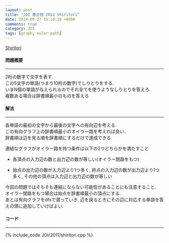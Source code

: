 ```yaml
---
layout: post
title: "JOI 春合宿 2011 Shiritori"
date: 2014-09-27 15:10:18 +0900
comments: true
category: JOI
tags: [graph, euler-path]
---
```


[Shiritori](http://joisc2011.contest.atcoder.jp/tasks/joisc2011_shiritori)

#### 問題概要

****

2桁の数字で文字を表す.  
この5文字の単語(つまり10桁の数字)でしりとりをする.  
いまN個の単語が与えられるのでそれ全てを使うようなしりとりを答えろ.  
複数ある場合は辞書順最小のものを答えろ

#### 解法

****

各単語の最初の文字から最後の文字への有向辺を考える.  
この有向グラフ上の辞書順最小のオイラー路を考えれば良い.  
辞書順は辺を見る順を辞書順にするだけで達成できる.  
  
連結なグラフがオイラー路を持つ条件は以下の2つどちらかを満たすこと  

* 各頂点の入力辺の数と出力辺の数が等しい(オイラー閉路をもつ)

* 始点の出力辺の数が入力辺より1つ多く, 終点の入力辺の数が出力辺より1つ多く, その他の頂点は入力辺と出力辺の数が等しい

今回の問題ではそもそも連結にならない可能性があることにも注意すること.  
オイラー閉路をもつ場合は始点を辞書順最小の頂点にする.  
あとは有向グラフをdfsで潜っていき, 辺を戻るときにその辺に対応する単語を答えの頭に追加していけばよい.

#### コード

****

{% include_code JOI/2011/shiritori.cpp %}
